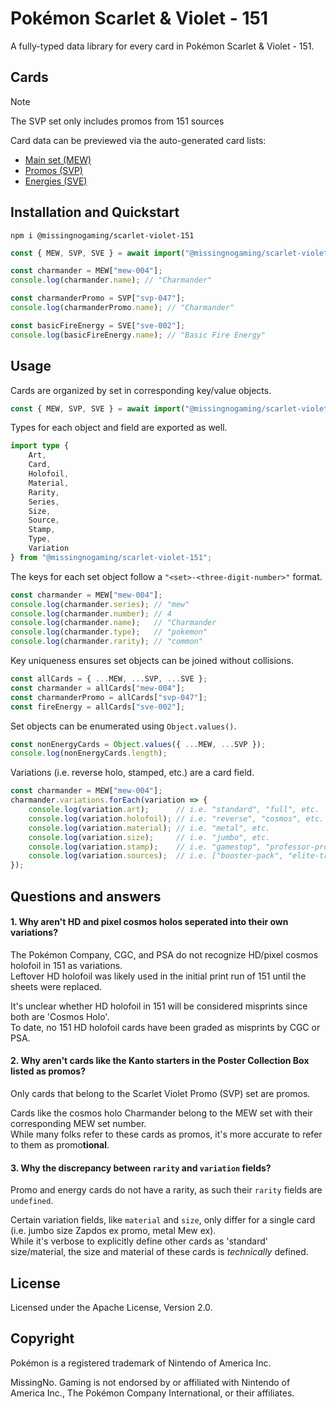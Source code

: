 # Pokémon Scarlet & Violet - 151

A fully-typed data library for every card in Pokémon Scarlet & Violet - 151.

## Cards

> [!NOTE]  
> The SVP set only includes promos from 151 sources

Card data can be previewed via the auto-generated card lists:

* [Main set (MEW)](/docs/MEW.md)
* [Promos (SVP)](/docs/MEW.md)
* [Energies (SVE)](/docs/MEW.md)

## Installation and Quickstart

```
npm i @missingnogaming/scarlet-violet-151
```

```typescript
const { MEW, SVP, SVE } = await import("@missingnogaming/scarlet-violet-151");

const charmander = MEW["mew-004"];
console.log(charmander.name); // "Charmander"

const charmanderPromo = SVP["svp-047"];
console.log(charmanderPromo.name); // "Charmander"

const basicFireEnergy = SVE["sve-002"];
console.log(basicFireEnergy.name); // "Basic Fire Energy"
```

## Usage

Cards are organized by set in corresponding key/value objects.

```typescript
const { MEW, SVP, SVE } = await import("@missingnogaming/scarlet-violet-151");
```

Types for each object and field are exported as well.

```typescript
import type {
	Art,
	Card,
	Holofoil,
	Material,
	Rarity,
	Series,
	Size,
	Source,
	Stamp,
	Type,
	Variation
} from "@missingnogaming/scarlet-violet-151";
```

The keys for each set object follow a `"<set>-<three-digit-number>"` format.

```typescript
const charmander = MEW["mew-004"];
console.log(charmander.series); // "mew"
console.log(charmander.number); // 4
console.log(charmander.name);   // "Charmander
console.log(charmander.type);   // "pokemon"
console.log(charmander.rarity); // "common"
```

Key uniqueness ensures set objects can be joined without collisions.

```typescript
const allCards = { ...MEW, ...SVP, ...SVE };
const charmander = allCards["mew-004"];
const charmanderPromo = allCards["svp-047"];
const fireEnergy = allCards["sve-002"];
```

Set objects can be enumerated using `Object.values()`.

```typescript
const nonEnergyCards = Object.values({ ...MEW, ...SVP });
console.log(nonEnergyCards.length);
```

Variations (i.e. reverse holo, stamped, etc.) are a card field.

```typescript
const charmander = MEW["mew-004"];
charmander.variations.forEach(variation => {
	console.log(variation.art);      // i.e. "standard", "full", etc.
	console.log(variation.holofoil); // i.e. "reverse", "cosmos", etc.
	console.log(variation.material); // i.e. "metal", etc.
	console.log(variation.size);     // i.e. "jumbo", etc.
	console.log(variation.stamp);    // i.e. "gamestop", "professor-program", etc.
	console.log(variation.sources);  // i.e. ["booster-pack", "elite-trainer-box", ...]
});
```

## Questions and answers

#### 1. Why aren't HD and pixel cosmos holos seperated into their own variations?

The Pokémon Company, CGC, and PSA do not recognize HD/pixel cosmos holofoil in 151 as variations.<br/>
Leftover HD holofoil was likely used in the initial print run of 151 until the sheets were replaced.

It's unclear whether HD holofoil in 151 will be considered misprints since both are 'Cosmos Holo'.<br/>
To date, no 151 HD holofoil cards have been graded as misprints by CGC or PSA.

#### 2. Why aren't cards like the Kanto starters in the Poster Collection Box listed as promos?

Only cards that belong to the Scarlet Violet Promo (SVP) set are promos.<br/>

Cards like the cosmos holo Charmander belong to the MEW set with their corresponding MEW set number.<br/>
While many folks refer to these cards as promos, it's more accurate to refer to them as promo**tional**.<br/>

#### 3. Why the discrepancy between `rarity` and `variation` fields?

Promo and energy cards do not have a rarity, as such their `rarity` fields are `undefined`.

Certain variation fields, like `material` and `size`, only differ for a single card (i.e. jumbo size Zapdos ex promo,
metal Mew ex).<br/>
While it's verbose to explicitly define other cards as 'standard' size/material, the size and material of these cards
is _technically_ defined.

## License

Licensed under the Apache License, Version 2.0.

## Copyright

Pokémon is a registered trademark of Nintendo of America Inc.

MissingNo. Gaming is not endorsed by or affiliated with Nintendo of America Inc., The Pokémon Company International, or
their affiliates.